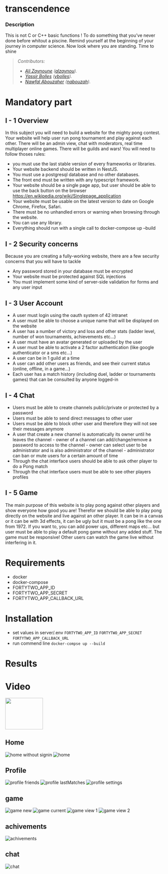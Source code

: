 # transcendence

### <strong>Description</strong>

This is not C or C++ basic functions ! To do something that you’ve never
done before whitout a piscine. Remind yourself at the beginning of your journey in
computer science. Now look where you are standing. Time to shine

> _Contributors:<br>_
>
> -   _<a href="https://github.com/alizaynoune">Ali Zaynoune</a> (<a href="https://profile.intra.42.fr/users/alzaynou">alzaynou</a>).<br>_
> -   _<a href="https://github.com/Ysrbolles">Yassir Bolles</a> (<a href="https://profile.intra.42.fr/users/ybolles">ybolles</a>)._
> -   _<a href="https://github.com/83wid">Nawfal Abouzaher</a> (<a href="https://profile.intra.42.fr/users/nabouzah">nabouzah</a>).<br>_

<!-- <p align="center">
  <img alt="war" src="https://user-images.githubusercontent.com/45235527/139450481-561e3ae8-f843-4d52-8d32-f36f4afca31e.gif" />
</p> -->

# Mandatory part

## I - 1 Overview

In this subject you will need to build a website for the mighty pong contest.
Your website will help user run pong tournament and play against each other.
There will be an admin view, chat with moderators, real time multiplayer online
games.
There will be guilds and wars!
You will need to follow thoses rules:

-   you must use the last stable version of every frameworks or libraries.
-   Your website backend should be written in NestJS.
-   You must use a postgresql database and no other databases.
-   The front end must be written with any typescript framework.
-   Your website should be a single page app, but user should be able to use the back
    button on the browser https://en.wikipedia.org/wiki/Singlepage_application
-   Your website must be usable on the latest version to date on Google Chrome,
    Firefox, Safari.
-   There must be no unhandled errors or warning when browsing through the website.
-   You can use any library.
-   Everything should run with a single call to docker-compose up –build

## I - 2 Security concerns

Because you are creating a fully-working website, there are a few security concerns that
you will have to tackle

-   Any password stored in your database must be encrypted
-   Your website must be protected against SQL injections
-   You must implement some kind of server-side validation for forms and any user
    input

## I - 3 User Account

-   A user must login using the oauth system of 42 intranet
-   A user must be able to choose a unique name that will be displayed on the website
-   A user has a number of victory and loss and other stats (ladder level, number of
    won tournaments, achievements etc...)
-   A user must have an avatar generated or uploaded by the user
-   A user must be able to activate a 2 factor authentication (like google authenticator
    or a sms etc...)
-   A user can be in 1 guild at a time
-   A user can add other users as friends, and see their current status (online, offline,
    in a game...)
-   Each user has a match history (including duel, ladder or tournaments games) that
    can be consulted by anyone logged-in

## I - 4 Chat

-   Users must be able to create channels public/private or protected by a password
-   Users must be able to send direct messages to other user
-   Users must be able to block other user and therefore they will not see their messages
    anymore
-   A user that create a new channel is automatically its owner until he leaves the
    channel - owner of a channel can add/change/remove a password to access to the channel - owner can select user to be administrator and is also administrator of the
    channel - administrator can ban or mute users for a certain amount of time
-   Through the chat interface users should be able to ask other player to do a Pong
    match
-   Through the chat interface users must be able to see other players profiles

## I - 5 Game

The main purpose of this website is to play pong against other players and show everyone
how good you are!
Therefor we should be able to play pong directly on the website and live against an
other player.
It can be in a canvas or it can be with 3d effects, it can be ugly but it must be a pong
like the one from 1972.
If you want to, you can add power ups, different maps etc... but user must be able to
play a default pong game without any added stuff.
The game must be responsive!
Other users can watch the game live without interfering in it.

# Requirements

-   docker
-   docker-compose
-   FORTYTWO_APP_ID
-   FORTYTWO_APP_SECRET
-   FORTYTWO_APP_CALLBACK_URL

# Installation

-   set values in server/.env
    `FORTYTWO_APP_ID`
    `FORTYTWO_APP_SECRET`
    `FORTYTWO_APP_CALLBACK_URL`
-   run commend line
    `docker-compse up --build`

# Results

# Video

<a href="https://www.youtube.com/watch?v=optbXpKvQuk&t=14s&ab_channel=alizaynoune"><img src="https://github.com/alizaynoune/ft_transcendence/blob/main/screenshots/YouTube_play_button_icon.png?raw=true" align="center" height="100" width="120" ></a>


## Home

![home without signin](https://github.com/alizaynoune/ft_transcendence/blob/main/screenshots/home1.png?raw=true)
![home](https://github.com/alizaynoune/ft_transcendence/blob/main/screenshots/home2.png?raw=true)

## Profile

![profile friends](https://github.com/alizaynoune/ft_transcendence/blob/main/screenshots/profileFriends.png?raw=true)
![profile lastMatches](https://github.com/alizaynoune/ft_transcendence/blob/main/screenshots/profileLastMatches.png?raw=true)
![profile settings](https://github.com/alizaynoune/ft_transcendence/blob/main/screenshots/profileSettings.png?raw=true)

## game

![game new](https://github.com/alizaynoune/ft_transcendence/blob/main/screenshots/newGame.png?raw=true)
![game current](https://github.com/alizaynoune/ft_transcendence/blob/main/screenshots/currentGame.png?raw=true)
![game view 1](https://github.com/alizaynoune/ft_transcendence/blob/main/screenshots/game.png?raw=true)
![game view 2](https://github.com/alizaynoune/ft_transcendence/blob/main/screenshots/game2.png?raw=true)

## achivements

![achivements](https://github.com/alizaynoune/ft_transcendence/blob/main/screenshots/achivements.png?raw=true)

## chat

![chat](https://github.com/alizaynoune/ft_transcendence/blob/main/screenshots/chat.png?raw=true)
